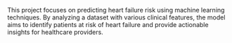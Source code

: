 This project focuses on predicting heart failure risk using machine learning techniques. By analyzing a dataset with various clinical features, the model aims to identify patients at risk of heart failure and provide actionable insights for healthcare providers.

